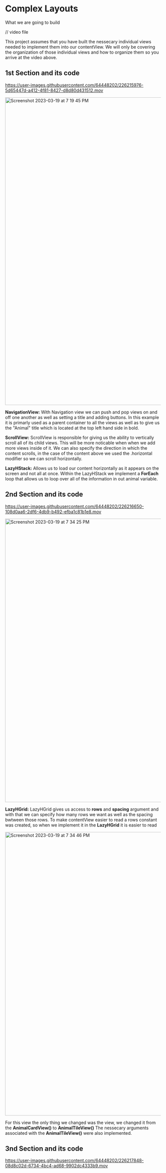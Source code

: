 # Complex Layouts

What we are going to build 

// video file

This project assumes that you have built the nessecary individual views needed to implement them into our contentView. We will only be covering the
organization of those individual views and how to organize them so you arrive at the video above.




## 1st Section and its code


https://user-images.githubusercontent.com/64448202/226215976-5d65447d-a412-4f81-8427-d8d80d431512.mov


<img width="992" alt="Screenshot 2023-03-19 at 7 19 45 PM" src="https://user-images.githubusercontent.com/64448202/226216091-eb734a5c-fba8-46f2-9536-5528eeac1fd1.png">





**NavigationView:** With Navigation view we can push and pop views on and off one another as well as setting a title and adding buttons. In this example 
it is primarly used as a parent container to all the views as well as to give us the "Animal" title which is located at the top left hand side in bold.

**ScrollView:** ScrollView is responsible for giving us the ability to vertically scroll all of its child views. This will be more noticable when
when we add more views inside of it. We can also specify the direction in which the content scrolls, in the case of the content above we used the
.horizontal modifier so we can scroll horizontally. 



**LazyHStack:** Allows us to load our content horizontally as it appears on the screen and not all at once. Within the LazyHStack we implement a **ForEach** loop that allows us to loop over all of the information in out animal variable. 


## 2nd Section and its code

https://user-images.githubusercontent.com/64448202/226216650-108d0aa6-2df6-4db9-b492-efba1c81b1e8.mov


<img width="914" alt="Screenshot 2023-03-19 at 7 34 25 PM" src="https://user-images.githubusercontent.com/64448202/226216812-0b0879f8-dac0-43be-8dee-99110eb8f7fa.png">

**LazyHGrid:** LazyHGrid gives us access to **rows** and **spacing** argument and with that we can specify how many rows we want as well as the spacing 
bwtween those rows. To make contentView easier to read a rows constant was created, so when we implement it in the **LazyHGrid** it is easier to read


<img width="914" alt="Screenshot 2023-03-19 at 7 34 46 PM" src="https://user-images.githubusercontent.com/64448202/226216821-5438da8f-8b02-417e-a89b-9cf33ddd26ce.png">

For this view the only thing we changed was the view, we changed it from the **AnimalCardView()** to **AnimalTileView()** The nessecary arguments 
associated with the **AnimalTileView()** were also implemented. 




## 3nd Section and its code

https://user-images.githubusercontent.com/64448202/226217848-08d8c02d-6734-4bc4-ad68-9902dc4333b9.mov








